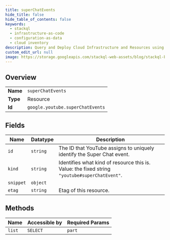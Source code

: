 ```yaml
---
title: superChatEvents
hide_title: false
hide_table_of_contents: false
keywords:
  - stackql
  - infrastructure-as-code
  - configuration-as-data
  - cloud inventory
description: Query and Deploy Cloud Infrastructure and Resources using SQL
custom_edit_url: null
image: https://storage.googleapis.com/stackql-web-assets/blog/stackql-blog-post-featured-image.png
---
```

  
    

## Overview
<table><tbody>
<tr><td><b>Name</b></td><td><code>superChatEvents</code></td></tr>
<tr><td><b>Type</b></td><td>Resource</td></tr>
<tr><td><b>Id</b></td><td><code>google.youtube.superChatEvents</code></td></tr>
</tbody></table>

## Fields
| Name | Datatype | Description |
| ---- | -------- | ----------- |
| `id` | `string` | The ID that YouTube assigns to uniquely identify the Super Chat event. |
| `kind` | `string` | Identifies what kind of resource this is. Value: the fixed string `"youtube#superChatEvent"`. |
| `snippet` | `object` |  |
| `etag` | `string` | Etag of this resource. |
## Methods
| Name | Accessible by | Required Params |
| ---- | ------------- | --------------- |
| `list` | `SELECT` | `part` |

